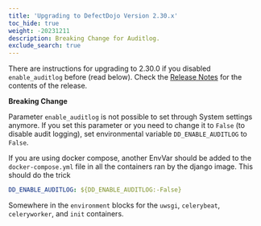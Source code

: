 ```yaml
---
title: 'Upgrading to DefectDojo Version 2.30.x'
toc_hide: true
weight: -20231211
description: Breaking Change for Auditlog.
exclude_search: true
---
```

There are instructions for upgrading to 2.30.0 if you disabled `enable_auditlog` before (read below). Check the [Release Notes](https://github.com/DefectDojo/django-DefectDojo/releases/tag/2.30.0) for the contents of the release.

**Breaking Change**

Parameter `enable_auditlog` is not possible to set through System settings anymore. If you set this parameter or you need to change it to `False` (to disable audit logging), set environmental variable `DD_ENABLE_AUDITLOG` to `False`.

If you are using docker compose, another EnvVar should be added to the `docker-compose.yml` file in all the containers ran by the django image. This should do the trick
```yaml
DD_ENABLE_AUDITLOG: ${DD_ENABLE_AUDITLOG:-False}
```
Somewhere in the `environment` blocks for the `uwsgi`, `celerybeat`, `celeryworker`, and `init` containers.

